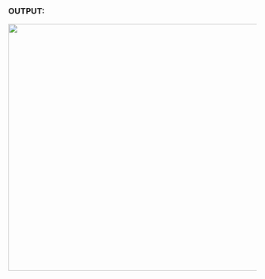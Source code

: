 
### OUTPUT:

<p align="center">

<img width="800" height="500" src="https://user-images.githubusercontent.com/60919132/97103135-aad49800-16d0-11eb-9b5c-3615e9144c6e.png" >

</p>
